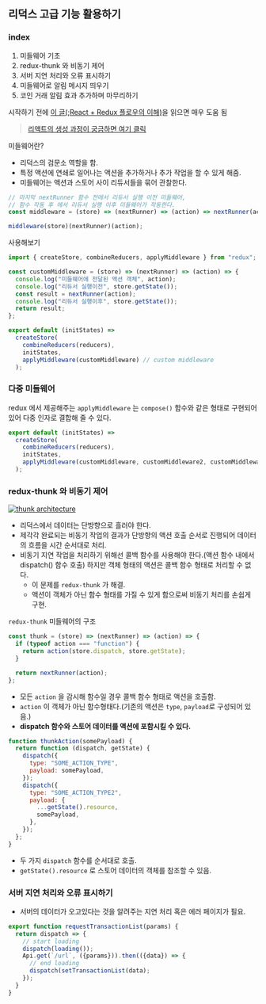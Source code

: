 ## 리덕스 고급 기능 활용하기

### index

1. 미들웨어 기초
2. redux-thunk 와 비동기 제어
3. 서버 지연 처리와 오류 표시하기
4. 미들웨어로 알림 메시지 띄우기
5. 코인 거래 알림 효과 추가하며 마무리하기

시작하기 전에 [이 글(;React + Redux 플로우의 이해)](https://medium.com/@ca3rot/%EC%95%84%EB%A7%88-%EC%9D%B4%EA%B2%8C-%EC%A0%9C%EC%9D%BC-%EC%9D%B4%ED%95%B4%ED%95%98%EA%B8%B0-%EC%89%AC%EC%9A%B8%EA%B1%B8%EC%9A%94-react-redux-%ED%94%8C%EB%A1%9C%EC%9A%B0%EC%9D%98-%EC%9D%B4%ED%95%B4-1585e911a0a6)을 읽으면 매우 도움 됨

> [리액트의 생성 과정이 궁금하면 여기 클릭](https://pomb.us/build-your-own-react)

미들웨어란?

- 리덕스의 검문소 역할을 함.
- 특정 액션에 연쇄로 일어나는 액션을 추가하거나 추가 작업을 할 수 있게 해줌.
- 미들웨어는 액션과 스토어 사이 리듀서들을 묶어 관찰한다.

```javascript
// 마지막 nextRunner 함수 전에서 리듀서 실행 이전 미들웨어,
// 함수 작동 후 에서 리듀서 실행 이후 미들웨어가 작동한다.
const middleware = (store) => (nextRunner) => (action) => nextRunner(action);

middleware(store)(nextRunner)(action);
```

사용해보기

```javascript
import { createStore, combineReducers, applyMiddleware } from "redux";

const customMiddleware = (store) => (nextRunner) => (action) => {
  console.log("미들웨어에 전달된 액션 객체", action);
  console.log("리듀서 실행이전", store.getState());
  const result = nextRunner(action);
  console.log("리듀서 실행이후", store.getState());
  return result;
};

export default (initStates) =>
  createStore(
    combineReducers(reducers),
    initStates,
    applyMiddleware(customMiddleware) // custom middleware
  );
```

### 다중 미들웨어

redux 에서 제공해주는 `applyMiddleware` 는 `compose()` 함수와 같은 형태로 구현되어 있어 다중 인자로 결합해 줄 수 있다.

```javascript
export default (initStates) =>
  createStore(
    combineReducers(reducers),
    initStates,
    applyMiddleware(customMiddleware, customMiddleware2, customMiddleware3)
  );
```

### redux-thunk 와 비동기 제어

[![thunk architecture](https://designingforscale.com/content/images/2017/09/reduxMiddleware.png)](https://designingforscale.com/understanding-redux-middleware-and-writing-custom-ones)

- 리덕스에서 데이터는 단방향으로 흘러야 한다.
- 제각각 완료되는 비동기 작업의 결과가 단방향의 액션 호출 순서로 진행되어 데이터의 흐름을 시간 순서대로 처리.
- 비동기 지연 작업을 처리하기 위해선 콜백 함수를 사용해야 한다.(액션 함수 내에서 dispatch() 함수 호출) 하지만 객체 형태의 액션은 콜백 함수 형태로 처리할 수 없다.
  - 이 문제를 `redux-thunk` 가 해결.
  - 액션이 객체가 아닌 함수 형태를 가질 수 있게 함으로써 비동기 처리를 손쉽게 구현.

`redux-thunk` 미들웨어의 구조

```javascript
const thunk = (store) => (nextRunner) => (action) => {
  if (typeof action === "function") {
    return action(store.dispatch, store.getState);
  }

  return nextRunner(action);
};
```

- 모든 `action` 을 감시해 함수일 경우 콜백 함수 형태로 액션을 호출함.
- `action` 이 객체가 아닌 함수형태다.(기존의 액션은 `type`, `payload`로 구성되어 있음.)
- **dispatch 함수와 스토어 데이터를 액션에 포함시킬 수 있다.**

```javascript
function thunkAction(somePayload) {
  return function (dispatch, getState) {
    dispatch({
      type: "SOME_ACTION_TYPE",
      payload: somePayload,
    });
    dispatch({
      type: "SOME_ACTION_TYPE2",
      payload: {
        ...getState().resource,
        somePayload,
      },
    });
  };
}
```

- 두 가지 `dispatch` 함수를 순서대로 호출.
- `getState().resource` 로 스토어 데이터의 객체를 참조할 수 있음.

### 서버 지연 처리와 오류 표시하기

- 서버의 데이터가 오고있다는 것을 알려주는 지연 처리 혹은 에러 페이지가 필요.

```javascript
export function requestTransactionList(params) {
  return dispatch => {
    // start loading
    dispatch(loading());
    Api.get(`/url`, ({params})).then(({data}) => {
      // end loading
      dispatch(setTransactionList(data);
    });
  }
}
```
